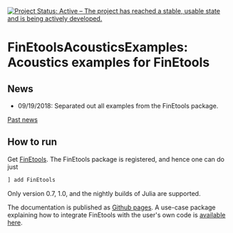 [![Project Status: Active – The project has reached a stable, usable state and is being actively developed.](http://www.repostatus.org/badges/latest/active.svg)](http://www.repostatus.org/#active)

# FinEtoolsAcousticsExamples: Acoustics examples for FinEtools

## News

- 09/19/2018: Separated out all examples from the FinEtools package.


[Past news](oldnews.md)

## How to run

Get [FinEtools](https://github.com/PetrKryslUCSD/FinEtools.jl).
The FinEtools package is  registered, and hence one can do just
```julia
] add FinEtools
```
Only version 0.7, 1.0, and the nightly builds of Julia are supported. 

The documentation  is published as [Github pages](https://petrkryslucsd.github.io/FinEtools.jl). 
A use-case package explaining how to integrate FinEtools with  the user's own code is [available here](https://github.com/PetrKryslUCSD/FinEtoolsUseCase).
